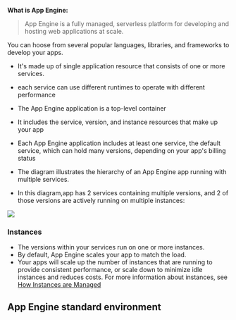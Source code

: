 __What is App Engine:__
> App Engine is a fully managed, serverless platform for developing and hosting web applications at scale.

You can hoose from several popular languages, libraries, and frameworks to develop your apps.

* It's made up of single application resource that consists of one or more services.
* each service can use different runtimes to operate with different performance

* The App Engine application is a top-level container
* It includes the service, version, and instance resources that make up your app

* Each App Engine application includes at least one service, the default service, which can hold many versions, depending on your app's billing status

* The diagram illustrates the hierarchy of an App Engine app running with multiple services. 
* In this diagram,app has 2 services containing multiple versions, and 2 of those versions are actively running on multiple instances:

<img src="https://cloud.google.com/static/appengine/docs/images/modules_hierarchy.svg">


### Instances

* The versions within your services run on one or more instances. 
* By default, App Engine scales your app to match the load. 
* Your apps will scale up the number of instances that are running to provide consistent performance, or scale down to minimize idle instances and reduces costs. 
For more information about instances, see [How Instances are Managed](https://cloud.google.com/appengine/docs/standard/how-instances-are-managed)

## App Engine standard environment
